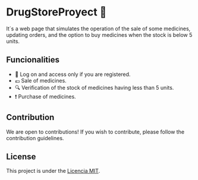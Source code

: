 # DrugStoreProyect :pill:
It´s a web page that simulates the operation of the sale of some medicines, updating orders, and the option to buy medicines when the stock is below 5 units.
## Funcionalities
- :vertical_traffic_light: Log on and access only if you are registered.
- :euro: Sale of medicines.
- :mag: Verification of the stock of medicines having less than 5 units.
- :exclamation: Purchase of medicines.
## Contribution
We are open to contributions! If you wish to contribute, please follow the contribution guidelines.

## License
This project is under the [Licencia MIT](LICENSE).
